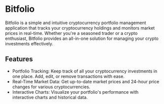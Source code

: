 # Bitfolio
Bitfolio is a simple and intuitive cryptocurrency portfolio management application that tracks your cryptocurrency holdings and monitors market prices in real-time. Whether you're a seasoned trader or a crypto enthusiast, Bitfolio provides an all-in-one solution for managing your crypto investments effectively.

## Features
- Portfolio Tracking: Keep track of all your cryptocurrency investments in one place. Add, edit, or remove transactions with ease.
- Real-Time Market Data: Get up-to-date market prices and 24-hour price changes for various cryptocurrencies.
- Interactive Charts: Visualize your portfolio's performance with interactive charts and historical data.
